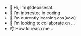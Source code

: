 - 👋 Hi, I’m @deonsesat
- 👀 I’m interested in coding
- 🌱 I’m currently learning css{now}
- 💞️ I’m looking to collaborate on ...
- 📫 How to reach me ...

<!---
deonsesat/deonsesat is a ✨ special ✨ repository because its `README.md` (this file) appears on your GitHub profile.
You can click the Preview link to take a look at your changes.
--->

